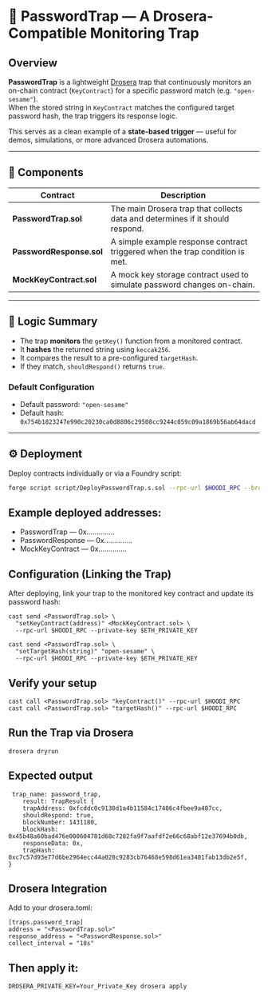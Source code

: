 # 🔐 PasswordTrap — A Drosera-Compatible Monitoring Trap

## Overview

**PasswordTrap** is a lightweight [Drosera](https://dev.drosera.io) trap that continuously monitors an on-chain contract (`KeyContract`) for a specific password match (e.g. `"open-sesame"`).  
When the stored string in `KeyContract` matches the configured target password hash, the trap triggers its response logic.

This serves as a clean example of a **state-based trigger** — useful for demos, simulations, or more advanced Drosera automations.

---

## 🧩 Components

| Contract | Description |
|-----------|--------------|
| **PasswordTrap.sol** | The main Drosera trap that collects data and determines if it should respond. |
| **PasswordResponse.sol** | A simple example response contract triggered when the trap condition is met. |
| **MockKeyContract.sol** | A mock key storage contract used to simulate password changes on-chain. |

---

## 🧠 Logic Summary

- The trap **monitors** the `getKey()` function from a monitored contract.
- It **hashes** the returned string using `keccak256`.
- It compares the result to a pre-configured `targetHash`.
- If they match, `shouldRespond()` returns `true`.

### Default Configuration
- Default password: `"open-sesame"`
- Default hash: `0x754b1823247e990c20230ca0d8806c29508cc9244c059c09a1869b56ab64dacd`

---

## ⚙️ Deployment

Deploy contracts individually or via a Foundry script:

```bash
forge script script/DeployPasswordTrap.s.sol --rpc-url $HOODI_RPC --broadcast --private-key $ETH_PRIVATE_KEY

```

## Example deployed addresses:
- PasswordTrap       — 0x..............
- PasswordResponse   — 0x..............
- MockKeyContract    — 0x..............
## Configuration (Linking the Trap)
After deploying, link your trap to the monitored key contract and update its password hash:
```
cast send <PasswordTrap.sol> \
  "setKeyContract(address)" <MockKeyContract.sol> \
  --rpc-url $HOODI_RPC --private-key $ETH_PRIVATE_KEY

cast send <PasswordTrap.sol> \
  "setTargetHash(string)" "open-sesame" \
  --rpc-url $HOODI_RPC --private-key $ETH_PRIVATE_KEY
  ```
## Verify your setup
```
cast call <PasswordTrap.sol> "keyContract()" --rpc-url $HOODI_RPC
cast call <PasswordTrap.sol> "targetHash()" --rpc-url $HOODI_RPC
```
## Run the Trap via Drosera
```
drosera dryrun
```
## Expected output
```
 trap_name: password_trap,
    result: TrapResult {
    trapAddress: 0xfcddc0c9130d1a4b11584c17406c4fbee9a487cc,
    shouldRespond: true,
    blockNumber: 1431180,
    blockHash: 0x45b48a60bad476e000604781d68c7282fa9f7aafdf2e66c68abf12e37694b0db,
    responseData: 0x,
    trapHash: 0xc7c57d93e77d6be2964ecc44a028c9283cb76468e598d61ea3481fab13db2e5f,
}
```
## Drosera Integration
Add to your drosera.toml:
```
[traps.password_trap]
address = "<PasswordTrap.sol>"
response_address = "<PasswordResponse.sol>"
collect_interval = "10s"
```
## Then apply it:
```
DROSERA_PRIVATE_KEY=Your_Private_Key drosera apply
```
